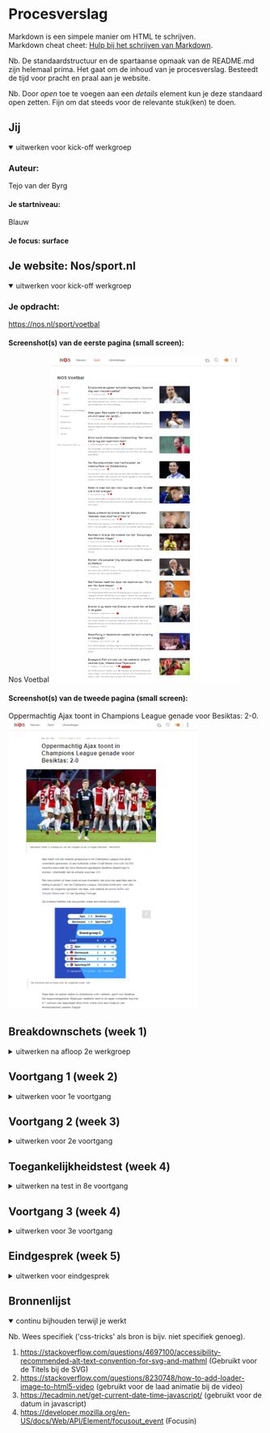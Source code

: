 # Procesverslag
Markdown is een simpele manier om HTML te schrijven.  
Markdown cheat cheet: [Hulp bij het schrijven van Markdown](https://github.com/adam-p/markdown-here/wiki/Markdown-Cheatsheet).

Nb. De standaardstructuur en de spartaanse opmaak van de README.md zijn helemaal prima. Het gaat om de inhoud van je procesverslag. Besteedt de tijd voor pracht en praal aan je website.

Nb. Door *open* toe te voegen aan een *details* element kun je deze standaard open zetten. Fijn om dat steeds voor de relevante stuk(ken) te doen.





## Jij

<details open>
<summary>uitwerken voor kick-off werkgroep</summary>

### Auteur:
Tejo van der Byrg

#### Je startniveau:
Blauw

#### Je focus:  surface
 
</details>





## Je website: Nos/sport.nl

<details open>
<summary>uitwerken voor kick-off werkgroep</summary>

### Je opdracht:
https://nos.nl/sport/voetbal

#### Screenshot(s) van de eerste pagina (small screen): 
Nos Voetbal 
<img src="images/voorbeeld1.png" width="375px" alt="omschrijving van de pagina">

#### Screenshot(s) van de tweede pagina (small screen):
Oppermachtig Ajax toont in Champions League genade voor Besiktas: 2-0.
<img src="images/voorbeeld2.png" width="375px" alt="omschrijving van de pagina">
 
</details>





## Breakdownschets (week 1)

<details>
<summary>uitwerken na afloop 2e werkgroep</summary>

### de hele pagina: 
<img src="images/breakdownschets.png" width="375px" alt="breakdown van de hele pagina">

</details>





## Voortgang 1 (week 2)

<details>
<summary>uitwerken voor 1e voortgang</summary>

### Stand van zaken


1.Ervoor zorgen dat de Header altijd zichtbaar is bovenin zonder dat het overlapt met de tekst op de main.
<img src="images/probleem1.png" width="375px" alt="Header overlapt met main">
code Header:
    position: fixed;
    display: flex;
    justify-content: space-around;
    background-color: white;
    margin-bottom: 1em;


### Agenda voor meeting
samen met je groepje opstellen

| student 1      | student 2          | student 3    | student 4        |
| ---            | ---                | ---          | ---              |
| dit bespreken  | en dit             | en ik dit    | en dan ik dat    |
| en dat ook nog | dit als er tijd is | nog een punt | dit wil ik zeker |
| ...            | ...                | ...          | ...              |


### Verslag van meeting
hier na afloop snel de uitkomsten van de meeting vastleggen

- Flexblox gebruiken ipv positions.
- z-index in de header gebruiken.
- eerst html afmaken dan beginnen met css.
- de O van NOS in een span zetten en dan rode kleur geven.

</details>





## Voortgang 2 (week 3)

<details>
<summary>uitwerken voor 2e voortgang</summary>

### Stand van zaken
IK heb de feedback van week 2 verwerkt, heb extra html/css toegevoegd, Heb een day/light modus aangemaakt en ik heb mijn eerste hamburger menu af.


### Agenda voor meeting
samen met je groepje opstellen

| student 1      | student 2          | student 3    | student 4        |
| ---            | ---                | ---          | ---              |
| dit bespreken  | en dit             | en ik dit    | en dan ik dat    |
| en dat ook nog | dit als er tijd is | nog een punt | dit wil ik zeker |
| ...            | ...                | ...          | ...              |


### Verslag van meeting
hier na afloop snel de uitkomsten van de meeting vastleggen


- Het Hamburger menu laten verschijnen op een andere manier.
- Hamburger menu met mouse over niet met click event.
- Id mainheader weghalen.

</details>





## Toegankelijkheidstest (week 4)

<details>
<summary>uitwerken na test in 8e voortgang</summary>

### Bevindingen
Lijst met je bevindingen die in de test naar voren kwamen:

#### Screen reader SVG.
Bij de screenreader merkte ik dat de SVG,s werden voorgelezen als 'afbeelding'. Ik heb geprobeerd dat te fixen met een alt tag maar die mag je niet bij een svg zetten.


#### Darkmode bij oog beperkingen.
Bij de oog beperkingen viel op dat de darkmode makkelijker te lezen was dan light mode. 



#### Toetsenbord. 
Site is met toetsenbord goed bestuurbaar.


#### Met schok is de site moeilijk te besturen. 
Met de schok is de site heel moeilijk te besturen het beste hier tegen zou zijn om voice control te gebruiker maar weet niet hoe ik dat moet doen.

</details>





## Voortgang 3 (week 4)

<details>
<summary>uitwerken voor 3e voortgang</summary>

### Stand van zaken
Ik heb deze week een start gemaakt aan de 2de pagina waarin ik ook een video heb ingezet. Daarnaast is de site nu ook toegankelijk.


### Agenda voor meeting
samen met je groepje opstellen

| student 1      | student 2          | student 3    | student 4        |
| ---            | ---                | ---          | ---              |
| dit bespreken  | en dit             | en ik dit    | en dan ik dat    |
| en dat ook nog | dit als er tijd is | nog een punt | dit wil ik zeker |
| ...            | ...                | ...          | ...              |


### Verslag van meeting
hier na afloop snel de uitkomsten van de meeting vastleggen

- Svg alt doormiddel van <titel>
- laad animatie video door poster
- Height:auto; bij de afbeelding in de sections 

</details>





## Eindgesprek (week 5)

<details>
<summary>uitwerken voor eindgesprek</summary>

### Stand van zaken
Het laatste gedeelte ging goed en ik ben best tevreden over het eind resultaat met name over het haloween thema.
Op 31 oktober krijgt de site een haloween thema.
Voor de rest ben ik ook tevreden over het laadscherm van de video en de laatste styling.

### Belangrijke dingen
1. Om van de ene pagina naar de andere pagina te navigeren kan beste moeilijk zijn. De index.html is te vinden door in de navigatie op sport te drukken en dan bij het hamburger menu op voetbal te drukken.
De 2de pagina is te vinden door op de index.html pagina te drukken op de bovenste section degene die over Ajax Besiktas gaat.
2. Als ik wat dingen aan de site zou toevoegen zijn het voicecontrol en de video laadscherm zoals bij de echte site.

### Surface plane
Ik heb bij de surface plane de volgende 6 dingen gedaan 
1. Day/light modus. 
2. Dom manipulatie (foto die wisselt bij de day/light modus knop).
3. Video.
4. Animatie (laad animatie video).
5. Custom theme (de site heeft een haloween theme).
6. Advanced positioning (z-index).

</details>





## Bronnenlijst

<details open>
<summary>continu bijhouden terwijl je werkt</summary>

Nb. Wees specifiek ('css-tricks' als bron is bijv. niet specifiek genoeg).

1. https://stackoverflow.com/questions/4697100/accessibility-recommended-alt-text-convention-for-svg-and-mathml (Gebruikt voor de Titels bij de SVG)
2. https://stackoverflow.com/questions/8230748/how-to-add-loader-image-to-html5-video (gebruikt voor de laad animatie bij de video)
3. https://tecadmin.net/get-current-date-time-javascript/ (gebruikt voor de datum in javascript)
4. https://developer.mozilla.org/en-US/docs/Web/API/Element/focusout_event (Focusin)

</details>